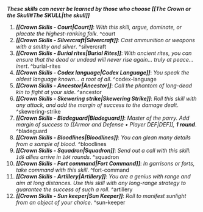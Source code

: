 ***These skills can never be learned by those who choose [[The Crown or the Skull#The SKULL|the skull]]***
1. ***[[Crown Skills - Court|Court]]***: *With this skill, argue, dominate, or placate the highest-ranking folk.* ^court
2. ***[[Crown Skills - Silvercraft|Silvercraft]]***: *Cast ammunition or weapons with a smithy and silver*. ^silvercraft
3. ***[[Crown Skills - Burial rites|Burial Rites]]***: *With ancient rites, you can ensure that the dead or undead will never rise again... truly at peace... inert*. ^burial-rites
4. ***[[Crown Skills - Codex language|Codex Language]]***: *You speak the oldest language known... a root of all*. ^codex-language
5. ***[[Crown Skills - Ancestor|Ancestor]]***: *Call the phantom of long-dead kin to fight at your side*. ^ancestor
6. ***[[Crown Skills - Skewering strike|Skewering Strike]]***: *Roll this skill with any attack, and add the margin of success to the damage dealt*. ^skewering-strike
7. ***[[Crown Skills - Bladeguard|Bladeguard]]***: *Master of the parry. Add margin of success to [[Armor and Defense • Player DEF|DEF]], **1 round***. ^bladeguard
8. ***[[Crown Skills - Bloodlines|Bloodlines]]***: *You can glean many details from a sample of blood*. ^bloodlines
9. ***[[Crown Skills - Squadron|Squadron]]***: *Send out a call with this skill: `1d6` allies arrive in `1d4` rounds*. ^squadron
10. ***[[Crown Skills - Fort command|Fort Command]]***: *In garrisons or forts, take command with this skill*. ^fort-command
11. ***[[Crown Skills - Artillery|Artillery]]***: *You are a genius with range and aim at long distances. Use this skill with any long-range strategy to guarantee the success of such a roll*. ^artillery
12. ***[[Crown Skills - Sun keeper|Sun Keeper]]***: *Roll to manifest sunlight from an object of your choice*. ^sun-keeper
